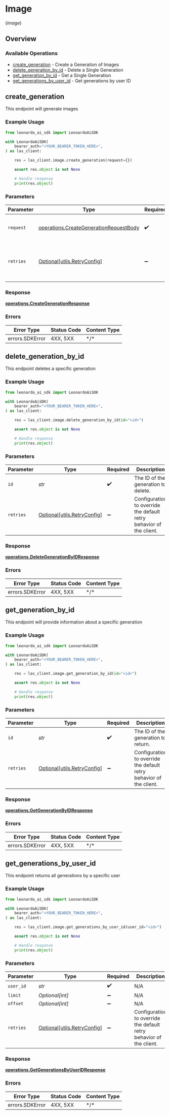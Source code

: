 # Image
(*image*)

## Overview

### Available Operations

* [create_generation](#create_generation) - Create a Generation of Images
* [delete_generation_by_id](#delete_generation_by_id) - Delete a Single Generation
* [get_generation_by_id](#get_generation_by_id) - Get a Single Generation
* [get_generations_by_user_id](#get_generations_by_user_id) - Get generations by user ID

## create_generation

This endpoint will generate images

### Example Usage

```python
from leonardo_ai_sdk import LeonardoAiSDK

with LeonardoAiSDK(
    bearer_auth="<YOUR_BEARER_TOKEN_HERE>",
) as las_client:

    res = las_client.image.create_generation(request={})

    assert res.object is not None

    # Handle response
    print(res.object)

```

### Parameters

| Parameter                                                                                        | Type                                                                                             | Required                                                                                         | Description                                                                                      |
| ------------------------------------------------------------------------------------------------ | ------------------------------------------------------------------------------------------------ | ------------------------------------------------------------------------------------------------ | ------------------------------------------------------------------------------------------------ |
| `request`                                                                                        | [operations.CreateGenerationRequestBody](../../models/operations/creategenerationrequestbody.md) | :heavy_check_mark:                                                                               | The request object to use for the request.                                                       |
| `retries`                                                                                        | [Optional[utils.RetryConfig]](../../models/utils/retryconfig.md)                                 | :heavy_minus_sign:                                                                               | Configuration to override the default retry behavior of the client.                              |

### Response

**[operations.CreateGenerationResponse](../../models/operations/creategenerationresponse.md)**

### Errors

| Error Type      | Status Code     | Content Type    |
| --------------- | --------------- | --------------- |
| errors.SDKError | 4XX, 5XX        | \*/\*           |

## delete_generation_by_id

This endpoint deletes a specific generation

### Example Usage

```python
from leonardo_ai_sdk import LeonardoAiSDK

with LeonardoAiSDK(
    bearer_auth="<YOUR_BEARER_TOKEN_HERE>",
) as las_client:

    res = las_client.image.delete_generation_by_id(id="<id>")

    assert res.object is not None

    # Handle response
    print(res.object)

```

### Parameters

| Parameter                                                           | Type                                                                | Required                                                            | Description                                                         |
| ------------------------------------------------------------------- | ------------------------------------------------------------------- | ------------------------------------------------------------------- | ------------------------------------------------------------------- |
| `id`                                                                | *str*                                                               | :heavy_check_mark:                                                  | The ID of the generation to delete.                                 |
| `retries`                                                           | [Optional[utils.RetryConfig]](../../models/utils/retryconfig.md)    | :heavy_minus_sign:                                                  | Configuration to override the default retry behavior of the client. |

### Response

**[operations.DeleteGenerationByIDResponse](../../models/operations/deletegenerationbyidresponse.md)**

### Errors

| Error Type      | Status Code     | Content Type    |
| --------------- | --------------- | --------------- |
| errors.SDKError | 4XX, 5XX        | \*/\*           |

## get_generation_by_id

This endpoint will provide information about a specific generation

### Example Usage

```python
from leonardo_ai_sdk import LeonardoAiSDK

with LeonardoAiSDK(
    bearer_auth="<YOUR_BEARER_TOKEN_HERE>",
) as las_client:

    res = las_client.image.get_generation_by_id(id="<id>")

    assert res.object is not None

    # Handle response
    print(res.object)

```

### Parameters

| Parameter                                                           | Type                                                                | Required                                                            | Description                                                         |
| ------------------------------------------------------------------- | ------------------------------------------------------------------- | ------------------------------------------------------------------- | ------------------------------------------------------------------- |
| `id`                                                                | *str*                                                               | :heavy_check_mark:                                                  | The ID of the generation to return.                                 |
| `retries`                                                           | [Optional[utils.RetryConfig]](../../models/utils/retryconfig.md)    | :heavy_minus_sign:                                                  | Configuration to override the default retry behavior of the client. |

### Response

**[operations.GetGenerationByIDResponse](../../models/operations/getgenerationbyidresponse.md)**

### Errors

| Error Type      | Status Code     | Content Type    |
| --------------- | --------------- | --------------- |
| errors.SDKError | 4XX, 5XX        | \*/\*           |

## get_generations_by_user_id

This endpoint returns all generations by a specific user

### Example Usage

```python
from leonardo_ai_sdk import LeonardoAiSDK

with LeonardoAiSDK(
    bearer_auth="<YOUR_BEARER_TOKEN_HERE>",
) as las_client:

    res = las_client.image.get_generations_by_user_id(user_id="<id>")

    assert res.object is not None

    # Handle response
    print(res.object)

```

### Parameters

| Parameter                                                           | Type                                                                | Required                                                            | Description                                                         |
| ------------------------------------------------------------------- | ------------------------------------------------------------------- | ------------------------------------------------------------------- | ------------------------------------------------------------------- |
| `user_id`                                                           | *str*                                                               | :heavy_check_mark:                                                  | N/A                                                                 |
| `limit`                                                             | *Optional[int]*                                                     | :heavy_minus_sign:                                                  | N/A                                                                 |
| `offset`                                                            | *Optional[int]*                                                     | :heavy_minus_sign:                                                  | N/A                                                                 |
| `retries`                                                           | [Optional[utils.RetryConfig]](../../models/utils/retryconfig.md)    | :heavy_minus_sign:                                                  | Configuration to override the default retry behavior of the client. |

### Response

**[operations.GetGenerationsByUserIDResponse](../../models/operations/getgenerationsbyuseridresponse.md)**

### Errors

| Error Type      | Status Code     | Content Type    |
| --------------- | --------------- | --------------- |
| errors.SDKError | 4XX, 5XX        | \*/\*           |
